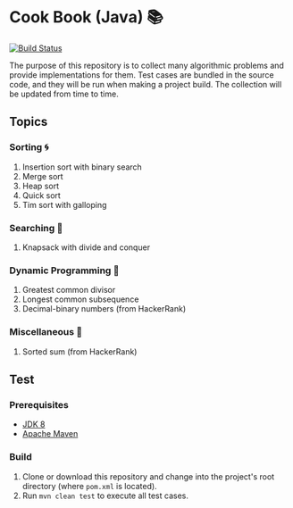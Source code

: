 # Cook Book (Java) :books:
[![Build Status](https://travis-ci.org/Kairn/cook-book-java.svg?branch=master)](https://travis-ci.org/Kairn/cook-book-java)

The purpose of this repository is to collect many algorithmic problems and provide implementations for them. Test cases are bundled in the source code, and they will be run when making a project build. The collection will be updated from time to time.

## Topics
### Sorting :cyclone:
1. Insertion sort with binary search
2. Merge sort
3. Heap sort
4. Quick sort
5. Tim sort with galloping

### Searching :mag_right:
1. Knapsack with divide and conquer

### Dynamic Programming :rocket:
1. Greatest common divisor
2. Longest common subsequence
3. Decimal-binary numbers (from HackerRank)

### Miscellaneous :balloon:
1. Sorted sum (from HackerRank)

## Test
### Prerequisites
* [JDK 8](https://www.oracle.com/technetwork/java/javase/downloads/jdk8-downloads-2133151.html)
* [Apache Maven](https://maven.apache.org/download.cgi)

### Build
1. Clone or download this repository and change into the project's root directory (where `pom.xml` is located).
2. Run `mvn clean test` to execute all test cases.